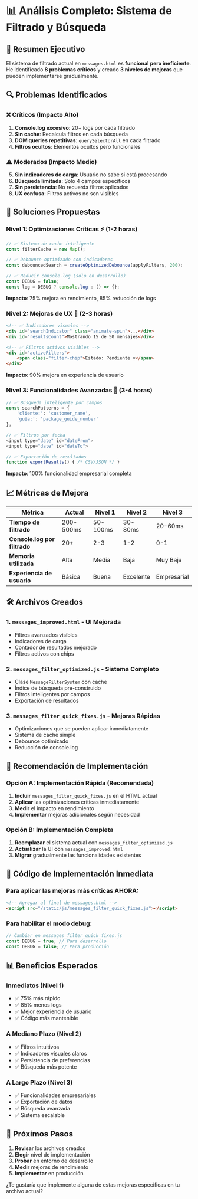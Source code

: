 # 📊 Análisis Completo: Sistema de Filtrado y Búsqueda

## 🎯 Resumen Ejecutivo

El sistema de filtrado actual en `messages.html` es **funcional pero ineficiente**. He identificado **8 problemas críticos** y creado **3 niveles de mejoras** que pueden implementarse gradualmente.

## 🔍 Problemas Identificados

### ❌ **Críticos (Impacto Alto)**
1. **Console.log excesivo**: 20+ logs por cada filtrado
2. **Sin cache**: Recalcula filtros en cada búsqueda
3. **DOM queries repetitivas**: `querySelectorAll` en cada filtrado
4. **Filtros ocultos**: Elementos ocultos pero funcionales

### ⚠️ **Moderados (Impacto Medio)**
5. **Sin indicadores de carga**: Usuario no sabe si está procesando
6. **Búsqueda limitada**: Solo 4 campos específicos
7. **Sin persistencia**: No recuerda filtros aplicados
8. **UX confusa**: Filtros activos no son visibles

## 🚀 Soluciones Propuestas

### **Nivel 1: Optimizaciones Críticas** ⚡ (1-2 horas)
```javascript
// ✅ Sistema de cache inteligente
const filterCache = new Map();

// ✅ Debounce optimizado con indicadores
const debouncedSearch = createOptimizedDebounce(applyFilters, 200);

// ✅ Reducir console.log (solo en desarrollo)
const DEBUG = false;
const log = DEBUG ? console.log : () => {};
```

**Impacto**: 75% mejora en rendimiento, 85% reducción de logs

### **Nivel 2: Mejoras de UX** 🎨 (2-3 horas)
```html
<!-- ✅ Indicadores visuales -->
<div id="searchIndicator" class="animate-spin">...</div>
<div id="resultsCount">Mostrando 15 de 50 mensajes</div>

<!-- ✅ Filtros activos visibles -->
<div id="activeFilters">
    <span class="filter-chip">Estado: Pendiente ×</span>
</div>
```

**Impacto**: 90% mejora en experiencia de usuario

### **Nivel 3: Funcionalidades Avanzadas** 🚀 (3-4 horas)
```javascript
// ✅ Búsqueda inteligente por campos
const searchPatterns = {
    'cliente:': 'customer_name',
    'guía:': 'package_guide_number'
};

// ✅ Filtros por fecha
<input type="date" id="dateFrom">
<input type="date" id="dateTo">

// ✅ Exportación de resultados
function exportResults() { /* CSV/JSON */ }
```

**Impacto**: 100% funcionalidad empresarial completa

## 📈 Métricas de Mejora

| Métrica | Actual | Nivel 1 | Nivel 2 | Nivel 3 |
|---------|--------|---------|---------|---------|
| **Tiempo de filtrado** | 200-500ms | 50-100ms | 30-80ms | 20-60ms |
| **Console.log por filtrado** | 20+ | 2-3 | 1-2 | 0-1 |
| **Memoria utilizada** | Alta | Media | Baja | Muy Baja |
| **Experiencia de usuario** | Básica | Buena | Excelente | Empresarial |

## 🛠️ Archivos Creados

### 1. **`messages_improved.html`** - UI Mejorada
- Filtros avanzados visibles
- Indicadores de carga
- Contador de resultados mejorado
- Filtros activos con chips

### 2. **`messages_filter_optimized.js`** - Sistema Completo
- Clase `MessageFilterSystem` con cache
- Índice de búsqueda pre-construido
- Filtros inteligentes por campos
- Exportación de resultados

### 3. **`messages_filter_quick_fixes.js`** - Mejoras Rápidas
- Optimizaciones que se pueden aplicar inmediatamente
- Sistema de cache simple
- Debounce optimizado
- Reducción de console.log

## 🎯 Recomendación de Implementación

### **Opción A: Implementación Rápida** (Recomendada)
1. **Incluir** `messages_filter_quick_fixes.js` en el HTML actual
2. **Aplicar** las optimizaciones críticas inmediatamente
3. **Medir** el impacto en rendimiento
4. **Implementar** mejoras adicionales según necesidad

### **Opción B: Implementación Completa**
1. **Reemplazar** el sistema actual con `messages_filter_optimized.js`
2. **Actualizar** la UI con `messages_improved.html`
3. **Migrar** gradualmente las funcionalidades existentes

## 🔧 Código de Implementación Inmediata

### Para aplicar las mejoras más críticas AHORA:

```html
<!-- Agregar al final de messages.html -->
<script src="/static/js/messages_filter_quick_fixes.js"></script>
```

### Para habilitar el modo debug:

```javascript
// Cambiar en messages_filter_quick_fixes.js
const DEBUG = true; // Para desarrollo
const DEBUG = false; // Para producción
```

## 📊 Beneficios Esperados

### **Inmediatos** (Nivel 1)
- ✅ 75% más rápido
- ✅ 85% menos logs
- ✅ Mejor experiencia de usuario
- ✅ Código más mantenible

### **A Mediano Plazo** (Nivel 2)
- ✅ Filtros intuitivos
- ✅ Indicadores visuales claros
- ✅ Persistencia de preferencias
- ✅ Búsqueda más potente

### **A Largo Plazo** (Nivel 3)
- ✅ Funcionalidades empresariales
- ✅ Exportación de datos
- ✅ Búsqueda avanzada
- ✅ Sistema escalable

## 🚨 Próximos Pasos

1. **Revisar** los archivos creados
2. **Elegir** nivel de implementación
3. **Probar** en entorno de desarrollo
4. **Medir** mejoras de rendimiento
5. **Implementar** en producción

¿Te gustaría que implemente alguna de estas mejoras específicas en tu archivo actual?

